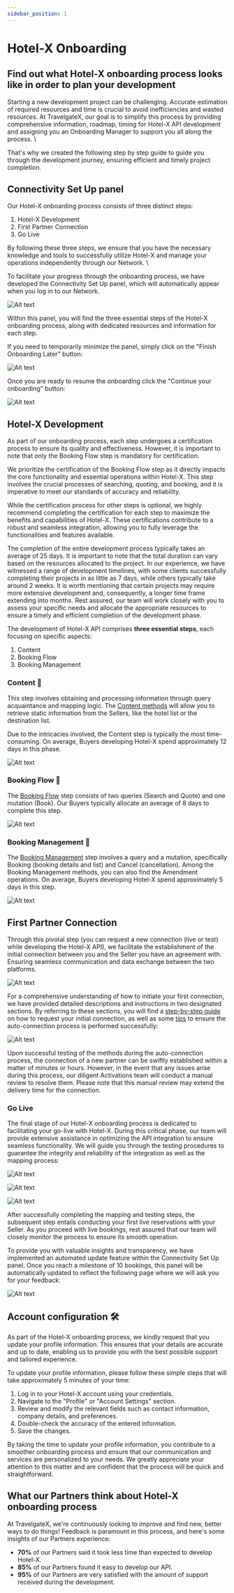 ```yaml
---
sidebar_position: 1
---
```


# Hotel-X Onboarding

## Find out what Hotel-X onboarding process looks like in order to plan your development


Starting a new development project can be challenging. Accurate estimation of required resources and time is crucial to avoid inefficiencies and wasted resources. At TravelgateX, our goal is to simplify this process by providing comprehensive information, roadmap, timing for Hotel-X API development and assigning you an Onboarding Manager to support you all along the process. 
\

That's why we created the following step by step guide to guide you through the development journey, ensuring efficient and timely project completion. 
 
 ## Connectivity Set Up panel

Our Hotel-X onboarding process consists of three distinct steps:

1. Hotel-X Development
1. First Partner Connection
1. Go Live

By following these three steps, we ensure that you have the necessary knowledge and tools to successfully utilize Hotel-X and manage your operations independently through our Network.
\

To facilitate your progress through the onboarding process, we have developed the Connectivity Set Up panel, which will automatically appear when you log in to our Network.

![Alt text](image.png)

Within this panel, you will find the three essential steps of the Hotel-X onboarding process, along with dedicated resources and information for each step.

If you need to temporarily minimize the panel, simply click on the "Finish Onboarding Later" button:

![Alt text](image-1.png)

Once you are ready to resume the onboarding click the "Continue your onboarding" button:

![Alt text](image-3.png)

## Hotel-X Development

As part of our onboarding process, each step undergoes a certification process to ensure its quality and effectiveness. However, it is important to note that only the Booking Flow step is mandatory for certification.

We prioritize the certification of the Booking Flow step as it directly impacts the core functionality and essential operations within Hotel-X. This step involves the crucial processes of searching, quoting, and booking, and it is imperative to meet our standards of accuracy and reliability.

While the certification process for other steps is optional, we highly recommend completing the certification for each step to maximize the benefits and capabilities of Hotel-X. These certifications contribute to a robust and seamless integration, allowing you to fully leverage the functionalities and features available.

The completion of the entire development process typically takes an average of 25 days. It is important to note that the total duration can vary based on the resources allocated to the project. In our experience, we have witnessed a range of development timelines, with some clients successfully completing their projects in as little as 7 days, while others typically take around 2 weeks. It is worth mentioning that certain projects may require more extensive development and, consequently, a longer time frame extending into months. Rest assured, our team will work closely with you to assess your specific needs and allocate the appropriate resources to ensure a timely and efficient completion of the development phase.

The development of Hotel-X API comprises **three essential steps**, each focusing on specific aspects:

1. Content
1. Booking Flow
1. Booking Management

### Content 🏨
This step involves obtaining and processing information through query acquaintance and mapping logic. The [Content methods](https://docs.travelgatex.com/connectiontypesbuyers/hotel-x/methods/staticcontent/) will allow you to retrieve static information from the Sellers, like the hotel list or the destination list.

Due to the intricacies involved, the Content step is typically the most time-consuming. On average, Buyers developing Hotel-X spend approximately 12 days in this phase.

![Alt text](image-4.png)

### Booking Flow 🚀

The [Booking Flow](https://docs.travelgatex.com/connectiontypesbuyers/hotel-x/methods/bookingflow/) step consists of two queries (Search and Quote) and one mutation (Book). Our Buyers typically allocate an average of 8 days to complete this step.


![Alt text](image-5.png)

### Booking Management 🔎

The [Booking Management](https://docs.travelgatex.com/connectiontypesbuyers/hotel-x/methods/reservationmanagement/) step involves a query and a mutation, specifically Booking (booking details and list) and Cancel (cancellation). Among the Booking Management methods, you can also find the Amendment operations. On average, Buyers developing Hotel-X spend approximately 5 days in this step.


![Alt text](image-6.png)

## First Partner Connection

Through this pivotal step (you can request a new connection (live or test) while developing the Hotel-X API), we facilitate the establishment of the initial connection between you and the Seller you have an agreement with. Ensuring seamless communication and data exchange between the two platforms.

![Alt text](image-7.png)

For a comprehensive understanding of how to initiate your first connection, we have provided detailed descriptions and instructions in two designated sections. By referring to these sections, you will find a [step-by-step guide](https://knowledge.travelgate.com/auto-activations-quickguide) on how to request your initial connection, as well as some [tips](v) to ensure the auto-connection process is performed successfully:

![Alt text](image-8.png)

Upon successful testing of the methods during the auto-connection process, the connection of a new partner can be swiftly established within a matter of minutes or hours. However, in the event that any issues arise during this process, our diligent Activations team will conduct a manual review to resolve them. Please note that this manual review may extend the delivery time for the connection.

### Go Live

The final stage of our Hotel-X onboarding process is dedicated to facilitating your go-live with Hotel-X. During this critical phase, our team will provide extensive assistance in optimizing the API integration to ensure seamless functionality. We will guide you through the testing procedures to guarantee the integrity and reliability of the integration as well as the mapping process:

![Alt text](image-9.png)

![Alt text](image-10.png)

![Alt text](image-11.png)

After successfully completing the mapping and testing steps, the subsequent step entails conducting your first live reservations with your Seller. As you proceed with live bookings, rest assured that our team will closely monitor the process to ensure its smooth operation.

To provide you with valuable insights and transparency, we have implemented an automated update feature within the Connectivity Set Up panel. Once you reach a milestone of 10 bookings, this panel will be automatically updated to reflect the following page where we will ask you for your feedback:

![Alt text](image-12.png)

## Account configuration 🛠️

As part of the Hotel-X onboarding process, we kindly request that you update your profile information. This ensures that your details are accurate and up to date, enabling us to provide you with the best possible support and tailored experience.

To update your profile information, please follow these simple steps that will take approximately 5 minutes of your time:

1. Log in to your Hotel-X account using your credentials.
1. Navigate to the "Profile" or "Account Settings" section.
1. Review and modify the relevant fields such as contact information, company details, and preferences.
1. Double-check the accuracy of the entered information.
1. Save the changes. 


By taking the time to update your profile information, you contribute to a smoother onboarding process and ensure that our communication and services are personalized to your needs. We greatly appreciate your attention to this matter and are confident that the process will be quick and straightforward.

## What our Partners think about Hotel-X onboarding process

At TravelgateX, we're continuously looking to improve and find new, better ways to do things! Feedback is paramount in this process, and here's some insights of our Partners experience:

* **70%** of our Partners said it took less time than expected to develop Hotel-X.
* **85%** of our Partners found it easy to develop our API.
* **95%** of our Partners are very satisfied with the amount of support received during the development.
